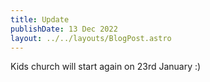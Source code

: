 ```yaml
---
title: Update
publishDate: 13 Dec 2022
layout: ../../layouts/BlogPost.astro
---
```

K﻿ids church will start again on 23rd January :)